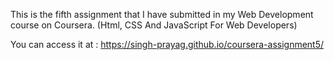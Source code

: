 This is the fifth assignment that I have submitted in my Web Development course on Coursera. (Html, CSS And JavaScript For Web Developers)

You can access it at : https://singh-prayag.github.io/coursera-assignment5/
